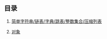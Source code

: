  ## 目录
 1. [简单字符串/链表/字典/跳表/整数集合/压缩列表](01-SDS_ListNode_Dict_SkipList_IntSet_ZipList.md)
 
 2. [对象](02-Object.md)